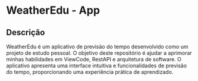 # WeatherEdu - App
## Descrição
WeatherEdu é um aplicativo de previsão do tempo desenvolvido como um projeto de estudo pessoal. O objetivo deste repositório é ajudar a aprimorar minhas habilidades em ViewCode, RestAPI e arquitetura de software. O aplicativo apresenta uma interface intuitiva e funcionalidades  de previsão do tempo, proporcionando uma experiência prática de aprendizado.
